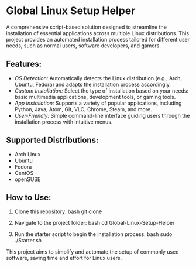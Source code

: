 # Global Linux Setup Helper

A comprehensive script-based solution designed to streamline the installation of essential applications across multiple Linux distributions. This project provides an automated installation process tailored for different user needs, such as normal users, software developers, and gamers.

## Features:
- *OS Detection:* Automatically detects the Linux distribution (e.g., Arch, Ubuntu, Fedora) and adapts the installation process accordingly.
- *Custom Installation:* Select the type of installation based on your needs: basic multimedia applications, development tools, or gaming tools.
- *App Installation:* Supports a variety of popular applications, including Python, Java, Atom, Git, VLC, Chrome, Steam, and more.
- *User-Friendly:* Simple command-line interface guiding users through the installation process with intuitive menus.

## Supported Distributions:
- Arch Linux
- Ubuntu
- Fedora
- CentOS
- openSUSE

## How to Use:
1. Clone this repository:
    bash
    git clone <repo-url>
    
2. Navigate to the project folder:
    bash
    cd Global-Linux-Setup-Helper
    
3. Run the starter script to begin the installation process:
    bash
    sudo ./Starter.sh
    

This project aims to simplify and automate the setup of commonly used software, saving time and effort for Linux users.
